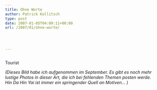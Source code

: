 ```yaml
---
title: Ohne Worte
author: Patrick Kollitsch
type: post
date: 2007-01-05T04:09:11+00:00
url: /2007/01/ohne-worte/




---
```

<div class="flickr">
  <a href="http://www.flickr.com/photos/schreibblogade/346120531/"><img src="//farm1.static.flickr.com/164/346120531_41c3e0bb03.jpg" class="flickr-photo" alt="" /></a></p> 
  
  <p>
    Tourist
  </p>
</div>

_(Dieses Bild habe ich aufgenommen im September. Es gibt es noch mehr lustige Photos in dieser Art, die ich bei fehlenden Themen posten werde. Hin Da Hin Yai ist immer ein springender Quell an Motiven... )_